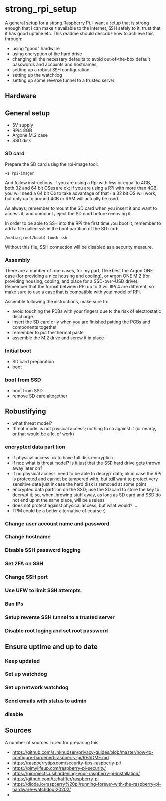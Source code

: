 # strong_rpi_setup

A general setup for a strong Raspberry Pi. I want a setup that is strong enough that I can make it available to the internet, SSH safely to it, trust that it has good uptime etc. This readme should describe how to achieve this, through:

- using "good" hardware
- using encryption of the hard drive
- changing all the necessary defaults to avoid out-of-the-box default passwords and accounts and hostnames, 
- setting up a robust SSH configuration
- setting up the watchdog
- setting up some reverse tunnel to a trusted server

## Hardware

## General setup

- 5V supply
- RPi4 8GB
- Argone M.2 case
- SSD disk

### SD card

Prepare the SD card using the rpi-image tool:

```
~$ rpi-imager
```

And follow instructions. If you are using a Rpi with less or equal to 4GB, both 32 and 64 bit OSes are ok; if you are using a RPi with more than 4GB, you will need a 64 bit OS to take advantage of that - a 32 bit OS will work, but only up to around 4GB or RAM will actually be used.

As always, remember to mount the SD card when you insert it and want to access it, and unmount / eject the SD card before removing it.

In order to be able to SSH into the RPi the first time you boot it, remember to add a file called ```ssh``` in the boot partition of the SD card:

```
/media/jrmet/boot$ touch ssh
```

Without this file, SSH connection will be disabled as a security measure.

### Assembly

There are a number of nice cases, for my part, I like best the Argon ONE case (for providing a nice housing and cooling), or Argon ONE M.2 (for providing housing, cooling, and place for a SSD-over-USD drive). Remember that the format between RPi up to 3 vs. RPi 4 are different, so make sure to use a case that is compatible with your model of RPi.

Assemble following the instructions, make sure to:

- avoid touching the PCBs with your fingers due to the risk of electrostatic discharge
- insert the SD card only when you are finished putting the PCBs and components together
- remember to put the thermal paste
- assemble the M.2 drive and screw it in place

### Initial boot

- SD card preparation
- boot

### boot from SSD

- boot from SSD
- remove SD card altogether

## Robustifying

- what threat model?
- threat model is not physical access; nothing to do against it (or nearly, or that would be a lot of work)

### encrypted data partition

- if physical access: ok to have full disk encryption
- if not: what is threat model? is it just that the SSD hard drive gets thrown away later on?
- if no physical access: need to be able to decrypt data; ok in case the RPi is protected and cannot be tampered with, but still want to protect very sensitive data just in case the hard disk is remobed at some point
- encrypted data partition on the SSD; use the SD card to store the key to decrypt it; so, when throwing stuff away, as long as SD card and SSD do not end up at the same place, will be useless
- does not protect against physical access, but what would? ...
- TPM could be a better alternative of course :)

### Change user account name and password

### Change hostname

### Disable SSH password logging

### Set 2FA on SSH

### Change SSH port

### Use UFW to limit SSH attempts

### Ban IPs

### Setup reverse SSH tunnel to a trusted server

### Disable root loging and set root password

## Ensure uptime and up to date

### Keep updated

### Set up watchdog

### Set up network watchdog

### Send emails with status to admin

### disable 

## Sources

A number of sources I used for preparing this.

- https://github.com/sunknudsen/privacy-guides/blob/master/how-to-configure-hardened-raspberry-pi/README.md
- https://raspberrytips.com/security-tips-raspberry-pi/
- https://pimylifeup.com/raspberry-pi-security/
- https://piprojects.us/hardening-your-raspberry-pi-installation/
- https://github.com/tschaffter/raspberry-pi
- https://diode.io/raspberry%20pi/running-forever-with-the-raspberry-pi-hardware-watchdog-20202/
- 
